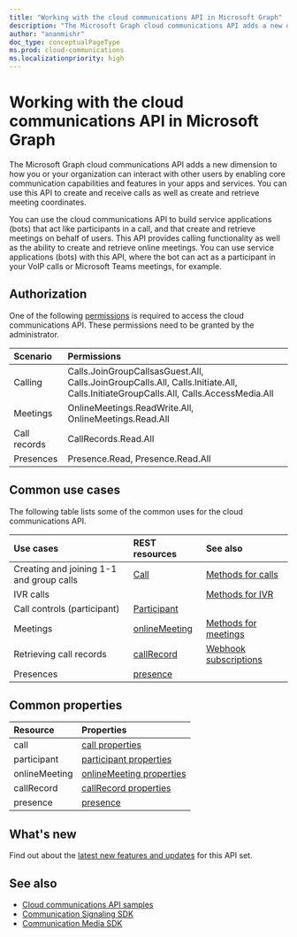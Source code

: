 ```yaml
---
title: "Working with the cloud communications API in Microsoft Graph"
description: "The Microsoft Graph cloud communications API adds a new dimension to how your apps and services can interact with users by enabling voice and video features."
author: "ananmishr"
doc_type: conceptualPageType
ms.prod: cloud-communications
ms.localizationpriority: high
---
```


# Working with the cloud communications API in Microsoft Graph

The Microsoft Graph cloud communications API adds a new dimension to how you or your organization can interact with other users by enabling core communication capabilities and features in your apps and services. You can use this API to create and receive calls as well as create and retrieve meeting coordinates.

You can use the cloud communications API to build service applications (bots) that act like participants in a call, and that create and retrieve meetings on behalf of users.
This API provides calling functionality as well as the ability to create and retrieve online meetings. You can use service applications (bots) with this API, where the bot can act as a participant in your VoIP calls or Microsoft Teams meetings, for example.

## Authorization

One of the following [permissions](/graph/permissions-reference#calls-permissions) is required to access the cloud communications API. These permissions need to be granted by the administrator.

| Scenario                 | Permissions                                  |
|:------------------------------------|:---------------------------------------------|
| Calling                 | Calls.JoinGroupCallsasGuest.All, Calls.JoinGroupCalls.All, Calls.Initiate.All, Calls.InitiateGroupCalls.All, Calls.AccessMedia.All |
| Meetings                 | OnlineMeetings.ReadWrite.All, OnlineMeetings.Read.All |
| Call records             | CallRecords.Read.All |
| Presences             | Presence.Read, Presence.Read.All |

## Common use cases

The following table lists some of the common uses for the cloud communications API.

| Use cases                         | REST resources                                 | See also  |
|:------------------------------------|:---------------------------------------------|:----------|
| Creating and joining 1-1 and group calls   | [Call](/graph/api/resources/call?view=graph-rest-v1.0)| [Methods for calls](/graph/api/resources/call?view=graph-rest-v1.0&preserve-view=true#methods)| 
|IVR calls   |     | [Methods for IVR](/graph/api/resources/calls-api-ivr-overview?view=graph-rest-v1.0&preserve-view=true)
| Call controls (participant) | [Participant](/graph/api/resources/participant?view=graph-rest-v1.0&preserve-view=true)   ||
|Meetings|[onlineMeeting](/graph/api/resources/onlinemeeting?view=graph-rest-v1.0&preserve-view=true)| [Methods for meetings](/graph/api/resources/onlinemeeting?view=graph-rest-v1.0&preserve-view=true#methods)|
| Retrieving call records | [callRecord](/graph/api/resources/callrecords-callrecord?view=graph-rest-1.0&preserve-view=true) | [Webhook subscriptions](/graph/api/resources/webhooks?view=graph-rest-1.0&preserve-view=true) |
|Presences|[presence](/graph/api/resources/presence?view=graph-rest-v1.0&preserve-view=true)||

## Common properties

| Resource                | Properties                             |
|:------------------------------------|:---------------------------------------------|
| call                               | [call properties](/graph/api/resources/call?view=graph-rest-v1.0&preserve-view=true#properties)  |
| participant                         | [participant properties](/graph/api/resources/participant?view=graph-rest-v1.0&preserve-view=true#properties) |
| onlineMeeting                            | [onlineMeeting properties](/graph/api/resources/onlinemeeting?view=graph-rest-v1.0&preserve-view=true#properties)                     |
| callRecord | [callRecord properties](/graph/api/resources/callrecords-callrecord?view=graph-rest-v1.0&preserve-view=true#properties) |
|presence|[presence](/graph/api/resources/presence?view=graph-rest-v1.0&preserve-view=true)|

## What's new
Find out about the [latest new features and updates](/graph/whats-new-overview) for this API set.

## See also

- [Cloud communications API samples](https://github.com/microsoftgraph/microsoft-graph-comms-samples/)
- [Communication Signaling SDK](https://www.nuget.org/packages/Microsoft.Graph.Communications.Calls)
- [Communication Media SDK](https://www.nuget.org/packages/Microsoft.Graph.Communications.Calls.Media)
